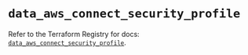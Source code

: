 # `data_aws_connect_security_profile`

Refer to the Terraform Registry for docs: [`data_aws_connect_security_profile`](https://registry.terraform.io/providers/hashicorp/aws/6.4.0/docs/data-sources/connect_security_profile).

